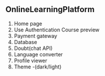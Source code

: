 ## OnlineLearningPlatform

1. Home page
2. Use Authentication Course preview
3. Payment gateway
4. Database
5. Doubt(chat API)
6. Language converter
7. Profile viewer
8. Theme -(dark/light)

